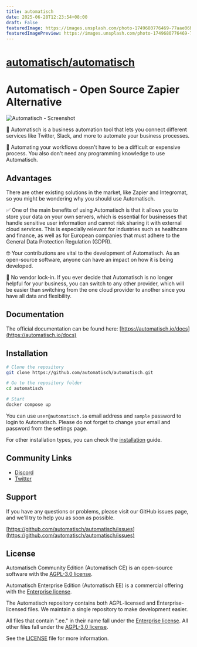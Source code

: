```yaml
---
title: automatisch
date: 2025-06-28T12:23:54+08:00
draft: False
featuredImage: https://images.unsplash.com/photo-1749680776469-77aae06bc299?ixid=M3w0NjAwMjJ8MHwxfHJhbmRvbXx8fHx8fHx8fDE3NTEwODQ1NTd8&ixlib=rb-4.1.0
featuredImagePreview: https://images.unsplash.com/photo-1749680776469-77aae06bc299?ixid=M3w0NjAwMjJ8MHwxfHJhbmRvbXx8fHx8fHx8fDE3NTEwODQ1NTd8&ixlib=rb-4.1.0
---
```


# [automatisch/automatisch](https://github.com/automatisch/automatisch)

# Automatisch - Open Source Zapier Alternative

![Automatisch - Screenshot](https://user-images.githubusercontent.com/2501931/191562539-e42f6c34-03c7-4dc4-bcf9-7f9473a9c64f.png)

🧐 Automatisch is a business automation tool that lets you connect different services like Twitter, Slack, and more to automate your business processes.

💸 Automating your workflows doesn't have to be a difficult or expensive process. You also don't need any programming knowledge to use Automatisch.

## Advantages

There are other existing solutions in the market, like Zapier and Integromat, so you might be wondering why you should use Automatisch.

✅ One of the main benefits of using Automatisch is that it allows you to store your data on your own servers, which is essential for businesses that handle sensitive user information and cannot risk sharing it with external cloud services. This is especially relevant for industries such as healthcare and finance, as well as for European companies that must adhere to the General Data Protection Regulation (GDPR).

🤓 Your contributions are vital to the development of Automatisch. As an open-source software, anyone can have an impact on how it is being developed.

💙 No vendor lock-in. If you ever decide that Automatisch is no longer helpful for your business, you can switch to any other provider, which will be easier than switching from the one cloud provider to another since you have all data and flexibility.

## Documentation

The official documentation can be found here: [https://automatisch.io/docs](https://automatisch.io/docs)

## Installation

```bash
# Clone the repository
git clone https://github.com/automatisch/automatisch.git

# Go to the repository folder
cd automatisch

# Start
docker compose up
```

You can use `user@automatisch.io` email address and `sample` password to login to Automatisch. Please do not forget to change your email and password from the settings page.

For other installation types, you can check the [installation](https://automatisch.io/docs/guide/installation) guide.

## Community Links

- [Discord](https://discord.gg/dJSah9CVrC)
- [Twitter](https://twitter.com/automatischio)

## Support

If you have any questions or problems, please visit our GitHub issues page, and we'll try to help you as soon as possible.

[https://github.com/automatisch/automatisch/issues](https://github.com/automatisch/automatisch/issues)

## License

Automatisch Community Edition (Automatisch CE) is an open-source software with the [AGPL-3.0 license](LICENSE.agpl).

Automatisch Enterprise Edition (Automatisch EE) is a commercial offering with the [Enterprise license](LICENSE.enterprise).

The Automatisch repository contains both AGPL-licensed and Enterprise-licensed files. We maintain a single repository to make development easier.

All files that contain ".ee." in their name fall under the [Enterprise license](LICENSE.enterprise). All other files fall under the [AGPL-3.0 license](LICENSE.agpl).

See the [LICENSE](LICENSE) file for more information.
